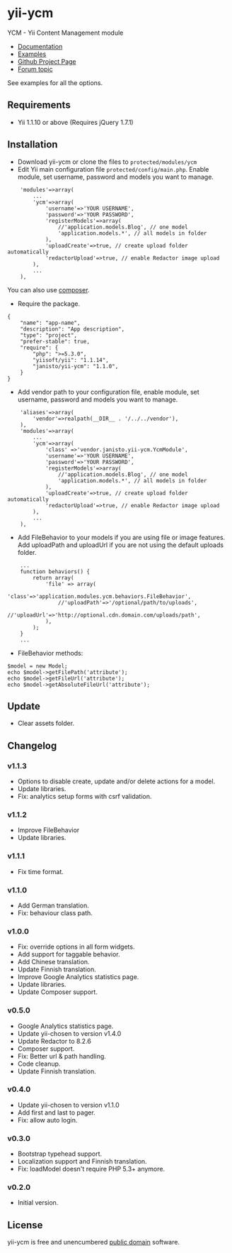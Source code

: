 yii-ycm
=====================

YCM - Yii Content Management module

- [Documentation](http://janisto.github.com/yii-ycm/)
- [Examples](http://janisto.github.com/yii-ycm/)
- [Github Project Page](https://github.com/janisto/yii-ycm/)
- [Forum topic](http://www.yiiframework.com/forum/index.php/topic/37136-module-ycm-yii-content-management-module/)

See examples for all the options.

Requirements
------------------

- Yii 1.1.10 or above (Requires jQuery 1.7.1)

Installation
------------------

- Download yii-ycm or clone the files to `protected/modules/ycm`
- Edit Yii main configuration file `protected/config/main.php`. Enable module, set username, password and models you want to manage.

~~~
	'modules'=>array(
		...
		'ycm'=>array(
			'username'=>'YOUR USERNAME',
			'password'=>'YOUR PASSWORD',
			'registerModels'=>array(
				//'application.models.Blog', // one model
				'application.models.*', // all models in folder
			),
			'uploadCreate'=>true, // create upload folder automatically
			'redactorUpload'=>true, // enable Redactor image upload
		),
		...
	),
~~~

You can also use [composer](http://getcomposer.org/doc/).

- Require the package.

~~~
{
	"name": "app-name",
	"description": "App description",
	"type": "project",
	"prefer-stable": true,
	"require": {
		"php": ">=5.3.0",
		"yiisoft/yii": "1.1.14",
		"janisto/yii-ycm": "1.1.0",
	}
}
~~~

- Add vendor path to your configuration file, enable module, set username, password and models you want to manage.

~~~
	'aliases'=>array(
		'vendor'=>realpath(__DIR__ . '/../../vendor'),
	),
	'modules'=>array(
		...
		'ycm'=>array(
			'class' =>'vendor.janisto.yii-ycm.YcmModule',
			'username'=>'YOUR USERNAME',
			'password'=>'YOUR PASSWORD',
			'registerModels'=>array(
				//'application.models.Blog', // one model
				'application.models.*', // all models in folder
			),
			'uploadCreate'=>true, // create upload folder automatically
			'redactorUpload'=>true, // enable Redactor image upload
		),
		...
	),
~~~

- Add FileBehavior to your models if you are using file or image features. Add uploadPath and uploadUrl if you are not using the default uploads folder.

~~~
	...
	function behaviors() {
	    return array(
			'file' => array(
				'class'=>'application.modules.ycm.behaviors.FileBehavior',
				//'uploadPath'=>'/optional/path/to/uploads',
				//'uploadUrl'=>'http://optional.cdn.domain.com/uploads/path',
			),
	    );
	}
	...
~~~

- FileBehavior methods:

~~~
$model = new Model;
echo $model->getFilePath('attribute');
echo $model->getFileUrl('attribute');
echo $model->getAbsoluteFileUrl('attribute');
~~~

Update
------------------

- Clear assets folder.

Changelog
------------------

### v1.1.3

- Options to disable create, update and/or delete actions for a model.
- Update libraries.
- Fix: analytics setup forms with csrf validation.

### v1.1.2

- Improve FileBehavior
- Update libraries.

### v1.1.1

- Fix time format.

### v1.1.0

- Add German translation.
- Fix: behaviour class path.

### v1.0.0

- Fix: override options in all form widgets.
- Add support for taggable behavior.
- Add Chinese translation.
- Update Finnish translation.
- Improve Google Analytics statistics page.
- Update libraries.
- Update Composer support.

### v0.5.0

- Google Analytics statistics page.
- Update yii-chosen to version v1.4.0
- Update Redactor to 8.2.6
- Composer support.
- Fix: Better url & path handling.
- Code cleanup.
- Update Finnish translation.

### v0.4.0

- Update yii-chosen to version v1.1.0
- Add first and last to pager.
- Fix: allow auto login.


### v0.3.0

- Bootstrap typehead support.
- Localization support and Finnish translation.
- Fix: loadModel doesn't require PHP 5.3+ anymore.

### v0.2.0

- Initial version.

License
------------------

yii-ycm is free and unencumbered [public domain][Unlicense] software.

[Unlicense]: http://unlicense.org/